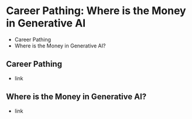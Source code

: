 # Career Pathing: Where is the Money in Generative AI

* Career Pathing
* Where is the Money in Generative AI?


## Career Pathing

* link
  
## Where is the Money in Generative AI?

* link
